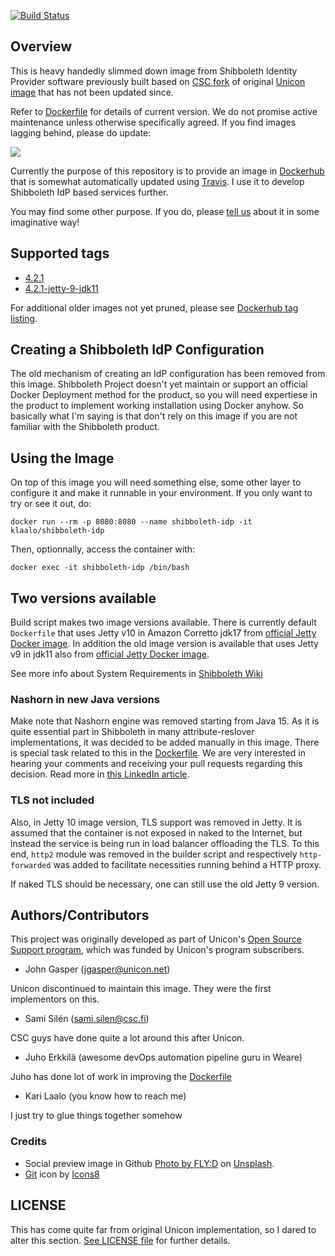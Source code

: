 [![Build Status](https://travis-ci.com/klaalo/shibboleth-idp-dockerized.svg?branch=master)](https://travis-ci.com/klaalo/shibboleth-idp-dockerized)

## Overview

This is heavy handedly slimmed down image from Shibboleth Identity Provider software previously built based on [CSC fork](https://github.com/CSCfi/shibboleth-idp-dockerized) of original [Unicon image](https://github.com/Unicon/shibboleth-idp-dockerized) that has not been updated since.

Refer to [Dockerfile](https://github.com/klaalo/shibboleth-idp-dockerized/blob/master/latest/Dockerfile) for details of current version. We do not promise active maintenance unless otherwise specifically agreed. If you find images lagging behind, please do update: 

<a href="https://github.com/klaalo/shibboleth-idp-dockerized/fork">
    <img src="https://misc.karilaalo.fi/pics/icons8-git.svg" />
</a>

Currently the purpose of this repository is to provide an image in [Dockerhub](https://hub.docker.com/r/klaalo/shibboleth-idp/tags) that is somewhat automatically updated using [Travis](https://travis-ci.org). I use it to develop Shibboleth IdP based services further.

You may find some other purpose. If you do, please [tell us](https://www.weare.fi/en/contact-us/) about it in some imaginative way!

## Supported tags

* [4.2.1](https://github.com/klaalo/shibboleth-idp-dockerized/blob/master/latest/Dockerfile)
* [4.2.1-jetty-9-jdk11](https://github.com/klaalo/shibboleth-idp-dockerized/blob/master/jetty9-jdk11/Dockerfile)

For additional older images not yet pruned, please see [Dockerhub tag listing](https://hub.docker.com/r/klaalo/shibboleth-idp/tags).

## Creating a Shibboleth IdP Configuration

The old mechanism of creating an IdP configuration has been removed from this image. Shibboleth Project doesn't yet maintain or support an official Docker Deployment method for the product, so you will need expertiese in the product to implement working installation using Docker anyhow. So basically what I'm saying is that don't rely on this image if you are not familiar with the Shibboleth product.

## Using the Image

On top of this image you will need something else, some other layer to configure it and make it runnable in your environment. If you only want to try or see it out, do:

    docker run --rm -p 8080:8080 --name shibboleth-idp -it klaalo/shibboleth-idp

Then, optionnally, access the container with:

    docker exec -it shibboleth-idp /bin/bash

## Two versions available

Build script makes two image versions available. There is currently default `Dockerfile` that uses Jetty v10 in Amazon Corretto jdk17 from [official Jetty Docker image](https://github.com/eclipse/jetty.docker/blob/c4346b6881f54541a36aeddaf77c71004cc0d32a/amazoncorretto/10.0/jdk17/Dockerfile). In addition the old image version is available that uses Jetty v9 in jdk11 also from [official Jetty Docker image](https://github.com/eclipse/jetty.docker/blob/c4346b6881f54541a36aeddaf77c71004cc0d32a/openjdk/9.4/jdk11-slim/Dockerfile).

See more info about System Requirements in [Shibboleth Wiki](https://shibboleth.atlassian.net/wiki/spaces/IDP4/pages/1265631833/SystemRequirements)

### Nashorn in new Java versions

Make note that Nashorn engine was removed starting from Java 15. As it is quite essential part in Shibboleth in many attribute-reslover implementations, it was decided to be added manually in this image. There is special task related to this in the [Dockerfile](https://github.com/klaalo/shibboleth-idp-dockerized/blob/master/latest/Dockerfile#L78). We are very interested in hearing your comments and receiving your pull requests regarding this decision. Read more in [this LinkedIn article](https://www.linkedin.com/pulse/nashorn-removed-kari-laalo/).

### TLS not included

Also, in Jetty 10 image version, TLS support was removed in Jetty. It is assumed that the container is not exposed in naked to the Internet, but instead the service is being run in load balancer offloading the TLS. To this end, `http2` module was removed in the builder script and respectively `http-forwarded` was added to facilitate necessities running behind a HTTP proxy.

If naked TLS should be necessary, one can still use the old Jetty 9 version.

## Authors/Contributors

This project was originally developed as part of Unicon's [Open Source Support program](https://unicon.net/support), which was funded by Unicon's program subscribers.

- John Gasper (<jgasper@unicon.net>)

Unicon discontinued to maintain this image. They were the first implementors on this.

- Sami Silén (<sami.silen@csc.fi>)

CSC guys have done quite a lot around this after Unicon.

- Juho Erkkilä (awesome devOps automation pipeline guru in Weare)

Juho has done lot of work in improving the [Dockerfile](https://github.com/klaalo/shibboleth-idp-dockerized/blob/master/latest/Dockerfile)

- Kari Laalo (you know how to reach me)

I just try to glue things together somehow

### Credits

* Social preview image in Github [Photo by FLY:D](https://unsplash.com/@flyd2069?utm_source=unsplash&utm_medium=referral&utm_content=creditCopyText) on [Unsplash](https://unsplash.com/s/photos/cyber-security?utm_source=unsplash&utm_medium=referral&utm_content=creditCopyText).
* <a target="_blank" href="https://icons8.com/icon/16335/git">Git</a> icon by <a target="_blank" href="https://icons8.com">Icons8</a>  

## LICENSE

This has come quite far from original Unicon implementation, so I dared to alter this section. [See LICENSE file](https://github.com/klaalo/shibboleth-idp-dockerized/blob/master/LICENSE) for further details.